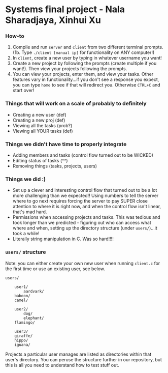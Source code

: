 # Systems final project - Nala Sharadjaya, Xinhui Xu

### How-to
1. Compile and run `server` and `client` from two different terminal prompts.
(1b. Type `./client [manual ip]` for functionality on ANY computer!)
2. In `client`, create a new user by typing in whatever username you want!
3. Create a new project by following the prompts (create multiple if you want!). Then view your projects following the prompts.
4. You can view your projects, enter them, and view your tasks. Other features vary in functionality...if you don't see a response you expect, you can type `home` to see if that will redirect you. Otherwise `CTRL+C` and start over!

### Things that will work on a scale of probably to definitely
* Creating a new user (def)
* Creating a new proj (def)
* Viewing all the tasks (prob?)
* Viewing all YOUR tasks (def)

### Things we didn't have time to properly integrate
* Adding members and tasks (control flow turned out to be WICKED)
* Editing status of tasks (^^)
* Removing things (tasks, projects, users)

### Things we did :)
* Set up a clever and interesting control flow that turned out to be a lot more challenging than we expected!! Using numbers to tell the server where to go next requires forcing the server to pay SUPER close attention to where it is right now, and when the control flow isn't linear, that's mad hard.
* Permissions when accessing projects and tasks. This was tedious and took longer than we predicted - figuring out who can access what where and when, setting up the directory structure (under `users/`)...it took a while!
* Literally string manipulation in C. Was so hard!!!!

### `users/` structure

Note: you can either create your own new user when running `client.c` for the first time or use an existing user, see below.

```
users/

    user1/
        aardvark/
	baboon/
	camel/
	
    user2/
        dog/
        elephant/
	flamingo/
	
    user3/
	giraffe/
	hippo/
	iguana/
```

Projects a particular user manages are listed as directories within that user's directory. You can peruse the structure further in our repository, but this is all you need to understand how to test stuff out.
